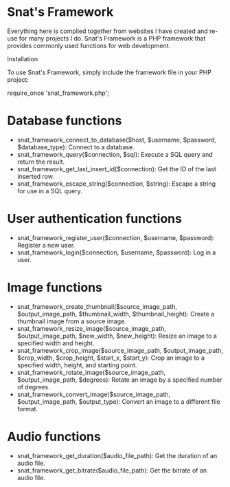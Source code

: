 # Snat's Framework
Everything here is complied together from websites I have created and re-use for many projects I do. Snat's Framework is a PHP framework that provides commonly used functions for web development.

Installation

To use Snat's Framework, simply include the framework file in your PHP project:

require_once 'snat_framework.php';

# Database functions #
* snat_framework_connect_to_database($host, $username, $password, $database_type): Connect to a database.
* snat_framework_query($connection, $sql): Execute a SQL query and return the result.
* snat_framework_get_last_insert_id($connection): Get the ID of the last inserted row.
* snat_framework_escape_string($connection, $string): Escape a string for use in a SQL query.

# User authentication functions #
* snat_framework_register_user($connection, $username, $password): Register a new user.
* snat_framework_login($connection, $username, $password): Log in a user.

# Image functions #
* snat_framework_create_thumbnail($source_image_path, $output_image_path, $thumbnail_width, $thumbnail_height): Create a thumbnail image from a source image.
* snat_framework_resize_image($source_image_path, $output_image_path, $new_width, $new_height): Resize an image to a specified width and height.
* snat_framework_crop_image($source_image_path, $output_image_path, $crop_width, $crop_height, $start_x, $start_y): Crop an image to a specified width, height, and starting point.
* snat_framework_rotate_image($source_image_path, $output_image_path, $degrees): Rotate an image by a specified number of degrees.
* snat_framework_convert_image($source_image_path, $output_image_path, $output_type): Convert an image to a different file format.

# Audio functions #
* snat_framework_get_duration($audio_file_path): Get the duration of an audio file.
* snat_framework_get_bitrate($audio_file_path): Get the bitrate of an audio file.
